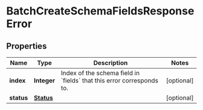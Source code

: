 

# BatchCreateSchemaFieldsResponseError

## Properties

Name | Type | Description | Notes
------------ | ------------- | ------------- | -------------
**index** | **Integer** | Index of the schema field in &#x60;fields&#x60; that this error corresponds to. |  [optional]
**status** | [**Status**](Status.md) |  |  [optional]



